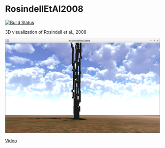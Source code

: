 # RosindellEtAl2008

[![Build Status](https://travis-ci.org/richelbilderbeek/RosindellEtAl2008.svg?branch=master)](https://travis-ci.org/richelbilderbeek/RosindellEtAl2008)

3D visualization of Rosindell et al., 2008

![Screenshot](ToolRosindellEtAl2008.png)

[Video](ToolRosindellEtAl2008.ogv)
